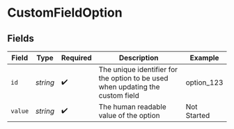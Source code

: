 # CustomFieldOption


## Fields

| Field                                                                          | Type                                                                           | Required                                                                       | Description                                                                    | Example                                                                        |
| ------------------------------------------------------------------------------ | ------------------------------------------------------------------------------ | ------------------------------------------------------------------------------ | ------------------------------------------------------------------------------ | ------------------------------------------------------------------------------ |
| `id`                                                                           | *string*                                                                       | :heavy_check_mark:                                                             | The unique identifier for the option to be used when updating the custom field | option_123                                                                     |
| `value`                                                                        | *string*                                                                       | :heavy_check_mark:                                                             | The human readable value of the option                                         | Not Started                                                                    |